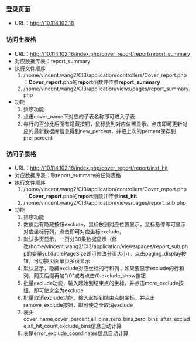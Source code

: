 ### 登录页面
- URL：http://10.114.102.16

### 访问主表格
- URL：http://10.114.102.16/index.php/cover_report/report/report_summary
- 对应数据库表：report_summary
- 执行文件顺序
  1. /home/vincent.wang2/CI3/application/controllers/Cover_report.php：**Cover_report**.php的**report**函数并传参**report_summary**
  2. /home/vincent.wang2/CI3/application/views/pages/report_summary.php
- 功能
  1. 排序功能
  2. 点击cover_name下对应的子表名称即可进入子表
  3. 每行的百分比后面有隐藏按钮，鼠标放到对应位置显示。点击即可更新对应的最新数据库信息得到new_percent，并把上次的percent保存到pre_percent

### 访问子表格
- URL：http://10.114.102.16/index.php/cover_report/report/inst_hit
- 对应数据库表：除report_summary的任何表格
- 执行文件顺序
  1. /home/vincent.wang2/CI3/application/controllers/Cover_report.php：**Cover_report**.php的**report**函数并传参**inst_hit**
  2. /home/vincent.wang2/CI3/application/views/pages/report_sub.php
-  功能
   1. 排序功能
   2. 数值后有隐藏按钮exclude，鼠标放到对应位置显示，鼠标悬停即可显示对应坐标行列，点击即可对应坐标exclude，
   3. 默认多页显示，一页分30条数据显示（修改/home/vincent.wang2/CI3/application/views/pages/report_sub.php的变量subTablePageSize即可修改分页大小）。点击paging_display按钮，可切换页面单页多页显示
   4. 默认显示，隐藏exclude对应坐标的行和列；如果要显示exclude的行和列，网页后缀再加"/0"或者点击/0:exclude_show按钮
   5. 批量exclude功能，输入起始到结束点的坐标，并点击more_exclude按钮，即可使之全为exclude
   6. 批量取消exclude功能，输入起始到结束点的坐标，并点击remove_exclude按钮，即可使之全取消exclude
   7. 表头cover_name,cover_percent,all_bins,zero_bins,zero_bins_after_exclude,all_hit_count,exclude_bins信息自动计算
   8. 表尾error_exclude_coordinates信息自动计算



